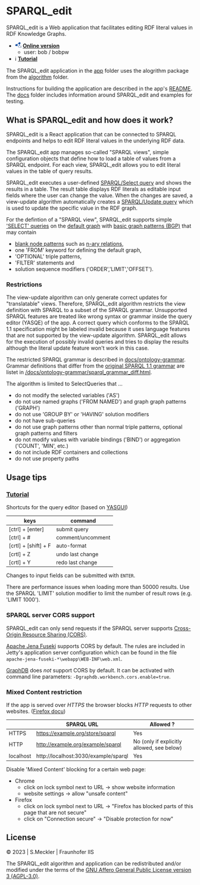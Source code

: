 # SPARQL_edit

SPARQL_edit is a Web application that facilitates editing RDF literal values in RDF Knowledge Graphs.

* <img src="app/public/logo_cs.png" style="height: 1.1em"> __[Online version](https://wintechis.github.io/sparqledit/)__
  * user: bob / bobpw
* :information_source: __[Tutorial](docs/tutorial/TUTORIAL.md)__

The SPARQL_edit application in the [app](app) folder uses the alogrithm package from the [algorithm](algorithm) folder.

Instructions for building the application are described in the app's [README](app/README.md). The [docs](docs) folder includes information around SPARQL_edit and examples for testing.


## What is SPARQL_edit and how does it work?

SPARQL_edit is a React application that can be connected to SPARQL endpoints and helps to edit RDF literal values in the underlying RDF data.

The SPARQL_edit app manages so-called "SPARQL views", simple configuration objects that define how to load a table of values from a SPARQL endpoint. For each view, SPARQL_edit allows you to edit literal values in the table of query results.

SPARQL_edit executes a user-defined [SPARQL/Select query](https://www.w3.org/TR/2013/REC-sparql11-query-20130321/) and shows the results in a table. The result table displays RDF literals as editable input fields where the user can change the value. 
When the changes are saved, a view-update algorithm automatically creates a [SPARQL/Update query](https://www.w3.org/TR/sparql11-update/) which is used to update the specific value in the RDF graph. 

For the defintion of a "SPARQL view", SPARQL_edit supports simple ['SELECT' queries](https://www.w3.org/TR/2013/REC-sparql11-query-20130321/#select) on the [default graph](https://www.w3.org/TR/sparql11-query/#specifyingDataset) with [basic graph patterns (BGP)](https://www.w3.org/TR/2013/REC-sparql11-query-20130321/#BasicGraphPatterns) that may contain 
* [blank node patterns](https://www.w3.org/TR/2013/REC-sparql11-query-20130321/#QSynBlankNodes) such as [n-ary relations](https://www.w3.org/TR/swbp-n-aryRelations/),
* one 'FROM' keyword for defining the default graph,
* 'OPTIONAL' triple patterns,
* 'FILTER' statements and
* solution sequence modifiers ('ORDER','LIMIT','OFFSET').

### Restrictions
The view-update algorithm can only generate correct updates for "translatable" views. Therefore, SPARQL_edit algorithm restricts the view definition with SPARQL to a subset of the SPARQL grammar. Unsupported SPARQL features are treated like wrong syntax or grammar inside the query editor (YASQE) of the app. A correct query which conforms to the SPARQL 1.1 specification might be labeled invalid because it uses language features that are not supported by the view-update algorithm. SPARQL_edit allows for the execution of possibly invalid queries and tries to display the results although the literal update feature won't work in this case.

The restricted SPARQL grammar is described in [docs/ontology-grammar](docs/ontology-grammar). Grammar definitions that differ from the [original SPARQL 1.1 grammar](https://www.w3.org/TR/2013/REC-sparql11-query-20130321/#sparqlGrammar) are listet in [/docs/ontology-grammar/sparql_grammar_diff.html](/docs/ontology-grammar/sparql_grammar_diff.html).

The algorithm is limited to SelectQueries that ...
* do not modify the selected variables ('AS')
* do not use named graphs ('FROM NAMED') and graph graph patterns ('GRAPH')
* do not use 'GROUP BY' or 'HAVING' solution modifiers
* do not have sub-queries
* do not use graph patterns other than normal triple patterns, optional graph patterns and filters
* do not modify values with variable bindings ('BIND') or aggregation ('COUNT', 'MIN', etc.)
* do not include RDF containers and collections
* do not use property paths


## Usage tips

### [Tutorial](docs/tutorial/TUTORIAL.md)

Shortcuts for the query editor (based on [YASGUI](https://triply.cc/docs/yasgui#sparql-editor))

| keys | command |
|---|---|
| [ctrl] + [enter] | submit query |
| [ctrl] + # | comment/uncomment |
| [crtl] + [shift] + F | auto-format |
| [crtl] + Z | undo last change |
| [crtl] + Y | redo last change |

Changes to input fields can be submitted with `ENTER`.

There are performance issues when loading more than 50000 results. Use the SPARQL 'LIMIT' solution modifier to limit the number of result rows (e.g. 'LIMIT 1000').

### SPARQL server CORS support

SPARQL_edit can only send requests if the SPARQL server supports [Cross-Origin Resource Sharing (CORS)](https://developer.mozilla.org/en-US/docs/Web/HTTP/CORS).

[Apache Jena Fuseki](https://jena.apache.org/documentation/fuseki2/) supports CORS by default. The rules are included in Jetty's application server configuration which can be found in the file `apache-jena-fuseki-*\webapp\WEB-INF\web.xml`.

[GraphDB](https://graphdb.ontotext.com/documentation/standard/workbench-user-interface.html#id2) does _not_ support CORS by default. It can be activated with command line parameters: `-Dgraphdb.workbench.cors.enable=true`.

### Mixed Content restriction

If the app is served over _HTTPS_ the browser blocks _HTTP_ requests to other websites. ([Firefox docu](https://support.mozilla.org/en-US/kb/mixed-content-blocking-firefox))

|  | SPARQL URL | Allowed ? |
|---|---|---|
| HTTPS | https://example.org/store/sparql | Yes |
| HTTP  | http://example.org/example/sparql | No (only if explicitly allowed, see below) |
| localhost | http://localhost:3030/example/sparql | Yes |

Disable 'Mixed Content' blocking for a certain web page:
* Chrome
  * click on lock symbol next to URL -> show website information
  * website settings -> allow "unsafe content"
* Firefox
  * click on lock symbol next to URL -> "Firefox has blocked parts of this page that are not secure" 
  * click on "Connection secure" -> "Disable protection for now"


## License

© 2023 | S.Meckler | Fraunhofer IIS

The SPARQL_edit algorithm and application can be redistributed and/or modified under the terms of the [GNU Affero General Public License version 3 (AGPL-3.0)](LICENSE).